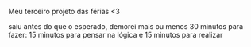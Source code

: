 Meu terceiro projeto das férias <3

saiu antes do que o esperado, demorei mais ou menos 30 minutos para fazer: 15 minutos para pensar na lógica e 15 minutos para realizar